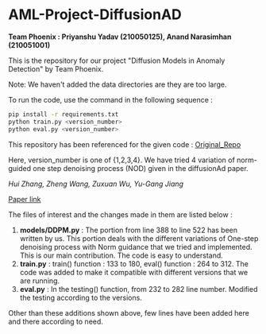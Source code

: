 # AML-Project-DiffusionAD

**Team Phoenix : Priyanshu Yadav (210050125), Anand Narasimhan (210051001)**

This is the repository for our project "Diffusion Models in Anomaly Detection" by Team Phoenix. 

Note: We haven't added the data directories are they are too large. 

To run the code, use the command in the following sequence : 
```bash
pip install -r requirements.txt
python train.py <version_number>
python eval.py <version_number>
```

This repository has been referenced for the given code : [Original_Repo](https://github.com/HuiZhang0812/DiffusionAD?tab=readme-ov-file)

Here, version_number is one of {1,2,3,4}. We have tried 4 variation of norm-guided one step denoising process (NOD) given in the diffusionAd paper.

*Hui Zhang, Zheng Wang, Zuxuan Wu, Yu-Gang Jiang*

[Paper link](https://arxiv.org/abs/2303.08730) 


The files of interest and the changes made in them are listed below : 
1. **models/DDPM.py** : The portion from line 388 to line 522 has been written by us. This portion deals with the different variations of One-step denoising process with Norm guidance that we tried and implemented. This is our main contribution. The code is easy to understand. 
2. **train.py** : train() function : 133 to 180,  eval() function : 264 to 312. The code was added to make it compatible with different versions that we are running.
3. **eval.py** : In the testing() function, from 232 to 282 line number. Modified the testing according to the versions.


Other than these additions shown above, few lines have been added here and there according to need.
